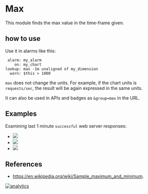 <!--
---
title: "Max"
custom_edit_url: https://github.com/netdata/netdata/edit/master/web/api/queries/max/README.md
---
-->

# Max

This module finds the max value in the time-frame given.

## how to use

Use it in alarms like this:

```
 alarm: my_alarm
    on: my_chart
lookup: max -1m unaligned of my_dimension
  warn: $this > 1000
```

`max` does not change the units. For example, if the chart units is `requests/sec`, the result
will be again expressed in the same units. 

It can also be used in APIs and badges as `&group=max` in the URL.

## Examples

Examining last 1 minute `successful` web server responses:

-   ![](https://registry.my-netdata.io/api/v1/badge.svg?chart=web_log_nginx.response_statuses&options=unaligned&dimensions=success&group=min&after=-60&label=min)
-   ![](https://registry.my-netdata.io/api/v1/badge.svg?chart=web_log_nginx.response_statuses&options=unaligned&dimensions=success&group=average&after=-60&label=average)
-   ![](https://registry.my-netdata.io/api/v1/badge.svg?chart=web_log_nginx.response_statuses&options=unaligned&dimensions=success&group=max&after=-60&label=max&value_color=orange)

## References

-   <https://en.wikipedia.org/wiki/Sample_maximum_and_minimum>.

[![analytics](https://www.google-analytics.com/collect?v=1&aip=1&t=pageview&_s=1&ds=github&dr=https%3A%2F%2Fgithub.com%2Fnetdata%2Fnetdata&dl=https%3A%2F%2Fmy-netdata.io%2Fgithub%2Fweb%2Fapi%2Fqueries%2Fmax%2FREADME&_u=MAC~&cid=5792dfd7-8dc4-476b-af31-da2fdb9f93d2&tid=UA-64295674-3)](<>)

